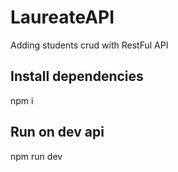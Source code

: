 # LaureateAPI
Adding students crud with RestFul API
## Install dependencies
npm i
## Run on dev api
npm run dev

